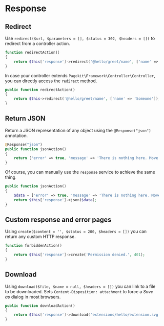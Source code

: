 # Response
## Redirect
Use `redirect($url, $parameters = [], $status = 302, $headers = [])` to redirect from a controller action.

```php
function redirectAction()
{
    return $this['response']->redirect('@hello/greet/name', ['name' => 'Someone']);
}
```

In case your controller extends `Pagekit\Framework\Controller\Controller`, you can directly access the `redirect` method.

```php
public function redirectAction()
{
    return $this->redirect('@hello/greet/name', ['name' => 'Someone']);
}
```

## Return JSON
Return a JSON representation of any object using the `@Response("json")` annotation.

```php
@Response("json")
public function jsonAction()
{
    return ['error' => true, 'message' => 'There is nothing here. Move along.'];
}
```

Of course, you can manually use the `response` service to achieve the same thing.

```php
public function jsonAction()
{
    $data = ['error' => true, 'message' => 'There is nothing here. Move along.'];
    return $this['response']->json($data);
}
```

## Custom response and error pages
Using `create($content = '', $status = 200, $headers = [])` you can return any custom HTTP response.

```php
function forbiddenAction()
{
    return $this['response']->create('Permission denied.', 401);
}
```

## Download
Using `download($file, $name = null, $headers = [])` you can link to a file to be downloaded. Sets `Content-Disposition: attachment` to force a _Save as_ dialog in most browsers.

```php
public function downloadAction()
{
    return $this['response']->download('extensions/hello/extension.svg');
}
```
